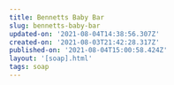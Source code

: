```yaml
---
title: Bennetts Baby Bar
slug: bennetts-baby-bar
updated-on: '2021-08-04T14:38:56.307Z'
created-on: '2021-08-03T21:42:28.317Z'
published-on: '2021-08-04T15:00:58.424Z'
layout: '[soap].html'
tags: soap
---
```



